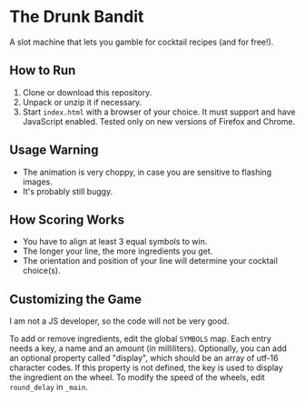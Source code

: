 # The Drunk Bandit

A slot machine that lets you gamble for cocktail recipes (and for free!).

## How to Run

1. Clone or download this repository.
2. Unpack or unzip it if necessary.
3. Start `index.html` with a browser of your choice. It must support and have JavaScript enabled. Tested only on new versions of Firefox and Chrome.

## Usage Warning

 - The animation is very choppy, in case you are sensitive to flashing images.
 - It's probably still buggy.

## How Scoring Works

 - You have to align at least 3 equal symbols to win.
 - The longer your line, the more ingredients you get.
 - The orientation and position of your line will determine your cocktail choice(s).

## Customizing the Game

I am not a JS developer, so the code will not be very good.

To add or remove ingredients, edit the global `SYMBOLS` map.
Each entry needs a key, a name and an amount (in milliliters).
Optionally, you can add an optional property called "display", which should be an array of utf-16 character codes.
If this property is not defined, the key is used to display the ingredient on the wheel.
To modify the speed of the wheels, edit `round_delay` in `_main`.
